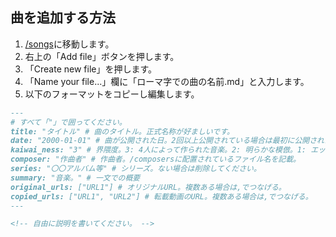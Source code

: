 ## 曲を追加する方法

1. [/songs](https://github.com/whole-4-4-rest/kaiwai-list/tree/main/static/content/songs)に移動します。
2. 右上の「Add file」ボタンを押します。
3. 「Create new file」を押します。
4. 「Name your file...」欄に「ローマ字での曲の名前.md」と入力します。
5. 以下のフォーマットをコピーし編集します。
```markdown
---
# すべて「"」で囲ってください。
title: "タイトル" # 曲のタイトル。正式名称が好ましいです。
date: "2000-01-01" # 曲が公開された日。2回以上公開されている場合は最初に公開された日。
kaiwai_ness: "3" # 界隈度。3: 4人によって作られた音楽。2: 明らかな模倣。1: エッセンスを感じられるもの。
composer: "作曲者" # 作曲者。/composersに配置されているファイル名を記載。
series: "〇〇アルバム等" # シリーズ。ない場合は削除してください。
summary: "音楽。" # 一文での概要
original_urls: ["URL1"] # オリジナルURL。複数ある場合は,でつなげる。
copied_urls: ["URL1", "URL2"] # 転載動画のURL。複数ある場合は,でつなげる。
---

<!-- 自由に説明を書いてください。 -->
```